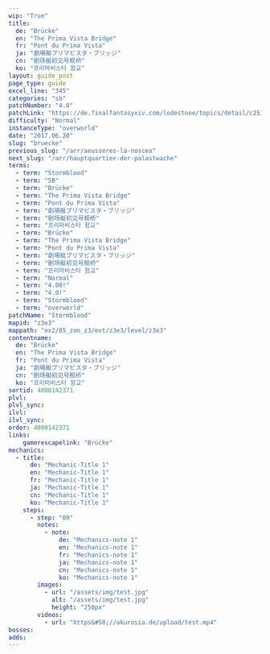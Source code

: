```yaml
---
wip: "True"
title:
  de: "Brücke"
  en: "The Prima Vista Bridge"
  fr: "Pont du Prima Vista"
  ja: "劇場艇プリマビスタ・ブリッジ"
  cn: "剧场艇初见号舰桥"
  ko: "프리마비스타 함교"
layout: guide_post
page_type: guide
excel_line: "345"
categories: "sb"
patchNumber: "4.0"
patchLink: "https://de.finalfantasyxiv.com/lodestone/topics/detail/c2519c232d02fc2394c3830faa364611cd4e610c"
difficulty: "Normal"
instanceType: "overworld"
date: "2017.06.20"
slug: "bruecke"
previous_slug: "/arr/aeusseres-la-noscea"
next_slug: "/arr/hauptquartier-der-palastwache"
terms:
  - term: "Stormblood"
  - term: "SB"
  - term: "Brücke"
  - term: "The Prima Vista Bridge"
  - term: "Pont du Prima Vista"
  - term: "劇場艇プリマビスタ・ブリッジ"
  - term: "剧场艇初见号舰桥"
  - term: "프리마비스타 함교"
  - term: "Brücke"
  - term: "The Prima Vista Bridge"
  - term: "Pont du Prima Vista"
  - term: "劇場艇プリマビスタ・ブリッジ"
  - term: "剧场艇初见号舰桥"
  - term: "프리마비스타 함교"
  - term: "Normal"
  - term: "4.00!"
  - term: "4.0!"
  - term: "Stormblood"
  - term: "overworld"
patchName: "Stormblood"
mapid: "z3e3"
mappath: "ex2/05_zon_z3/evt/z3e3/level/z3e3"
contentname:
  de: "Brücke"
  en: "The Prima Vista Bridge"
  fr: "Pont du Prima Vista"
  ja: "劇場艇プリマビスタ・ブリッジ"
  cn: "剧场艇初见号舰桥"
  ko: "프리마비스타 함교"
sortid: 4000142371
plvl: 
plvl_sync: 
ilvl: 
ilvl_sync: 
order: 4000142371
links:
    gamerescapelink: "Brücke"
mechanics:
  - title:
      de: "Mechanic-Title 1"
      en: "Mechanic-Title 1"
      fr: "Mechanic-Title 1"
      ja: "Mechanic-Title 1"
      cn: "Mechanic-Title 1"
      ko: "Mechanic-Title 1"
    steps:
      - step: "09"
        notes:
          - note:
              de: "Mechanics-note 1"
              en: "Mechanics-note 1"
              fr: "Mechanics-note 1"
              ja: "Mechanics-note 1"
              cn: "Mechanics-note 1"
              ko: "Mechanics-note 1"
        images:
          - url: "/assets/img/test.jpg"
            alt: "/assets/img/test.jpg"
            height: "250px"
        videos:
          - url: "https&#58;//akurosia.de/upload/test.mp4"
bosses:
adds:
---
```


